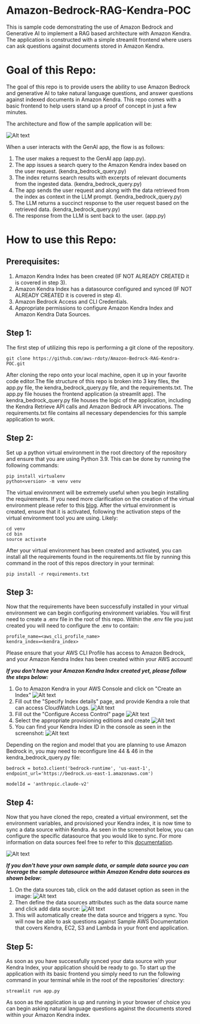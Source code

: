 # Amazon-Bedrock-RAG-Kendra-POC
This is sample code demonstrating the use of Amazon Bedrock and Generative AI to implement a RAG based architecture with Amazon Kendra. The application is constructed with a simple streamlit frontend where users can ask questions against documents stored in Amazon Kendra.

# **Goal of this Repo:**
The goal of this repo is to provide users the ability to use Amazon Bedrock and generative AI to take natural language questions, and answer questions against indexed documents in Amazon Kendra.
This repo comes with a basic frontend to help users stand up a proof of concept in just a few minutes.

The architecture and flow of the sample application will be:

![Alt text](images/kendra-rag-architecture.png "POC Architecture")

When a user interacts with the GenAI app, the flow is as follows:

1. The user makes a request to the GenAI app (app.py).
2. The app issues a search query to the Amazon Kendra index based on the user request. (kendra_bedrock_query.py)
3. The index returns search results with excerpts of relevant documents from the ingested data. (kendra_bedrock_query.py)
4. The app sends the user request and along with the data retrieved from the index as context in the LLM prompt. (kendra_bedrock_query.py)
5. The LLM returns a succinct response to the user request based on the retrieved data. (kendra_bedrock_query.py)
6. The response from the LLM is sent back to the user. (app.py)

# How to use this Repo:

## Prerequisites:
1. Amazon Kendra Index has been created (IF NOT ALREADY CREATED it is covered in step 3).
2. Amazon Kendra Index has a datasource configured and synced (IF NOT ALREADY CREATED it is covered in step 4).
3. Amazon Bedrock Access and CLI Credentials.
4. Appropriate permissions to configure Amazon Kendra Index and Amazon Kendra Data Sources.

## Step 1:
The first step of utilizing this repo is performing a git clone of the repository.

```
git clone https://github.com/aws-rdoty/Amazon-Bedrock-RAG-Kendra-POC.git
```

After cloning the repo onto your local machine, open it up in your favorite code editor.The file structure of this repo is broken into 3 key files,
the app.py file, the kendra_bedrock_query.py file, and the requirements.txt. The app.py file houses the frontend application (a streamlit app). 
The kendra_bedrock_query.py file houses the logic of the application, including the Kendra Retrieve API calls and Amazon Bedrock API invocations.
The requirements.txt file contains all necessary dependencies for this sample application to work.

## Step 2:
Set up a python virtual environment in the root directory of the repository and ensure that you are using Python 3.9. This can be done by running the following commands:
```
pip install virtualenv
python<version> -m venv venv
```
The virtual environment will be extremely useful when you begin installing the requirements. If you need more clarification on the creation of the virtual environment please refer to this [blog](https://www.freecodecamp.org/news/how-to-setup-virtual-environments-in-python/).
After the virtual environment is created, ensure that it is activated, following the activation steps of the virtual environment tool you are using. Likely:
```
cd venv
cd bin
source activate 
```
After your virtual environment has been created and activated, you can install all the requirements found in the requirements.txt file by running this command in the root of this repos directory in your terminal:
```
pip install -r requirements.txt
```

## Step 3:
Now that the requirements have been successfully installed in your virtual environment we can begin configuring environment variables.
You will first need to create a .env file in the root of this repo. Within the .env file you just created you will need to configure the .env to contain:

```
profile_name=<aws_cli_profile_name>
kendra_index=<kendra_index>
```
Please ensure that your AWS CLI Profile has access to Amazon Bedrock, and your Amazon Kendra Index has been created within your AWS account!

***If you don't have your Amazon Kendra Index created yet, please follow the steps below:***
1. Go to Amazon Kendra in your AWS Console and click on "Create an Index" ![Alt text](images/Amazon_kendra_homepage.png "Kendra Homepage")
2. Fill out the "Specify Index details" page, and provide Kendra a role that can access CloudWatch Logs. ![Alt text](images/kendra_specify_index_details.png "Kendra Specify Details Page")
3. Fill out the "Configure Access Control" page ![Alt text](images/kendra_access_control.png "Kendra Access Control")
4. Select the appropriate provisioning editions and create ![Alt text](images/specify_provisioning_kendra.png "Kendra Edition Selection")
5. You can find your Kendra Index ID in the console as seen in the screenshot: ![Alt text](images/kendra_screen_shot.png "Kendra Index")

Depending on the region and model that you are planning to use Amazon Bedrock in, you may need to reconfigure line 44 & 46 in the kendra_bedrock_query.py file:

```
bedrock = boto3.client('bedrock-runtime', 'us-east-1', endpoint_url='https://bedrock.us-east-1.amazonaws.com')

modelId = 'anthropic.claude-v2'
```

## Step 4:
Now that you have cloned the repo, created a virtual environment, set the environment variables, and provisioned your Kendra index, it is now time
to sync a data source within Kendra. As seen in the screenshot below, you can configure the specific datasource that you would like to sync. For more information
on data sources feel free to refer to this [documentation](https://docs.aws.amazon.com/kendra/latest/dg/hiw-data-source.html).

![Alt text](images/kendra_data_source.png "Kendra Data Source")

***If you don't have your own sample data, or sample data source you can leverage the sample datasource within Amazon Kendra data sources as shown below:***

1. On the data sources tab, click on the add dataset option as seen in the image: ![Alt text](images/sample_data_sources.png "Kendra Sample Data Source")
2. Then define the data sources attributes such as the data source name and click add data source: ![Alt text](images/sample_data_source_configuration.png "Kendra Sample Data Source Config")
3. This will automatically create the data source and triggers a sync. You will now be able to ask questions against Sample AWS Documentation that covers Kendra, EC2, S3 and Lambda in your front end application.


## Step 5:
As soon as you have successfully synced your data source with your Kendra Index, your application should be ready to go. To start up the application with its basic frontend you simply need to run the following command in your terminal while in the root of the repositories' directory:

```
streamlit run app.py
```
As soon as the application is up and running in your browser of choice you can begin asking natural language questions against the documents stored within your Amazon Kendra index. 
